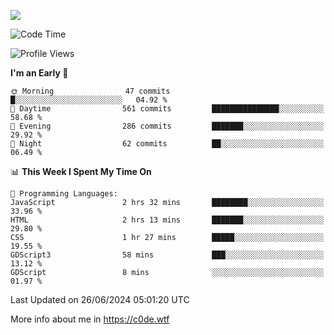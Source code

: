 <a href="https://wakatime.com"><img src="https://wakatime.com/share/@c0dezin/b7f18a7c-ab3a-40b8-8bc7-b1b7bf71f1d6.svg" /></a>

<!--START_SECTION:waka-->
![Code Time](http://img.shields.io/badge/Code%20Time-47%20hrs%208%20mins-blue)

![Profile Views](http://img.shields.io/badge/Profile%20Views-0-blue)

**I'm an Early 🐤** 

```text
🌞 Morning                47 commits          █░░░░░░░░░░░░░░░░░░░░░░░░   04.92 % 
🌆 Daytime                561 commits         ███████████████░░░░░░░░░░   58.68 % 
🌃 Evening                286 commits         ███████░░░░░░░░░░░░░░░░░░   29.92 % 
🌙 Night                  62 commits          ██░░░░░░░░░░░░░░░░░░░░░░░   06.49 % 
```


📊 **This Week I Spent My Time On** 

```text
💬 Programming Languages: 
JavaScript               2 hrs 32 mins       ████████░░░░░░░░░░░░░░░░░   33.96 % 
HTML                     2 hrs 13 mins       ███████░░░░░░░░░░░░░░░░░░   29.80 % 
CSS                      1 hr 27 mins        █████░░░░░░░░░░░░░░░░░░░░   19.55 % 
GDScript3                58 mins             ███░░░░░░░░░░░░░░░░░░░░░░   13.12 % 
GDScript                 8 mins              ░░░░░░░░░░░░░░░░░░░░░░░░░   01.97 % 
```


 Last Updated on 26/06/2024 05:01:20 UTC
<!--END_SECTION:waka-->

More info about me in https://c0de.wtf
